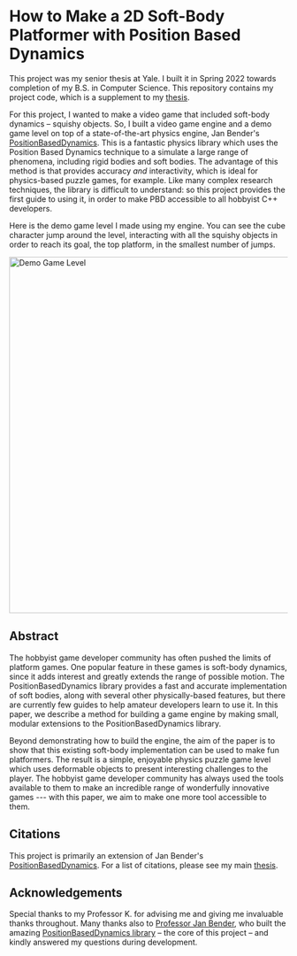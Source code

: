 # How to Make a 2D Soft-Body Platformer with Position Based Dynamics
This project was my senior thesis at Yale. I built it in Spring 2022 towards completion of my B.S. in Computer Science. This repository contains my project code, which is a supplement to my [thesis](/Senior%20Thesis.pdf).

For this project, I wanted to make a video game that included soft-body dynamics – squishy objects. So, I built a video game engine and a demo game level on top of a state-of-the-art physics engine, Jan Bender's [PositionBasedDynamics](https://github.com/InteractiveComputerGraphics/PositionBasedDynamics). This is a fantastic physics library which uses the Position Based Dynamics technique to a simulate a large range of phenomena, including rigid bodies and soft bodies. The advantage of this method is that provides accuracy _and_ interactivity, which is ideal for physics-based puzzle games, for example. Like many complex research techniques, the library is difficult to understand: so this project provides the first guide to using it, in order to make PBD accessible to all hobbyist C++ developers.

Here is the demo game level I made using my engine. You can see the cube character jump around the level, interacting with all the squishy objects in order to reach its goal, the top platform, in the smallest number of jumps.

[<img width="644" alt="Demo Game Level" src="https://user-images.githubusercontent.com/17149360/191396096-8a910d95-e692-4dac-8ce5-f18ffc291659.png">](https://www.youtube.com/watch?v=Djj6FgJyC9E&ab_channel=ZacS)

## Abstract

The hobbyist game developer community has often pushed the limits of platform games. One popular feature in these games is soft-body dynamics, since it adds interest and greatly extends the range of possible motion. The PositionBasedDynamics library provides a fast and accurate implementation of soft bodies, along with several other physically-based features, but there are currently few guides to help amateur developers learn to use it. In this paper, we describe a method for building a game engine by making small, modular extensions to the PositionBasedDynamics library. 

Beyond demonstrating how to build the engine, the aim of the paper is to show that this existing soft-body implementation can be used to make fun platformers. The result is a simple, enjoyable physics puzzle game level which uses deformable objects to present interesting challenges to the player. The hobbyist game developer community has always used the tools available to them to make an incredible range of wonderfully innovative games --- with this paper, we aim to make one more tool accessible to them.

## Citations

This project is primarily an extension of Jan Bender's [PositionBasedDynamics](https://github.com/InteractiveComputerGraphics/PositionBasedDynamics). For a list of citations, please see my main [thesis](/Senior%20Thesis.pdf).

## Acknowledgements

Special thanks to my Professor K. for advising me and giving me invaluable thanks throughout. Many thanks also to [Professor Jan Bender](https://animation.rwth-aachen.de/person/1/), who built the amazing [PositionBasedDynamics library](https://github.com/InteractiveComputerGraphics/PositionBasedDynamics) – the core of this project – and kindly answered my questions during development.
